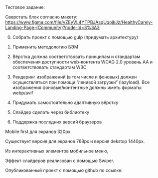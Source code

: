 Тестовое задание:

Сверстать блок согласно макету: https://www.figma.com/file/yZEyVL4YTPBJAsqUqojkJz/HealthyCarely-Landing-Page-(Community)?node-id=3%3A3

0. Собрать проект с помощью gulp (придумать архитектуру)

1. Применить методологию БЭМ

2. Вёрстка должна соответствовать принципам и стандартам обеспечения доступности web-контента WCAG 2.0 уровень AA и соответствовать стандартам W3C

3. Рендеринг изображений (в том числе и фоновых) должен осуществляться при помощи “ленивой загрузки” (lazyload). Все изображения фоновые/контентные должны иметь форматы: webp/avif

4. Придумать самостоятельно адаптивную вёрстку

5. Слайдер сделать через библиотеку

6. Поддержка последних версий браузеров

Mobile first для экранов 320px.

Существует версия для экранов 768px и версия dekstop 1440px.

Из интерактивных элементов мобильное меню,

Эффект слайдеров реализован с помощью Swiper.

Опубликованный проект с помощью github по ссылке:
